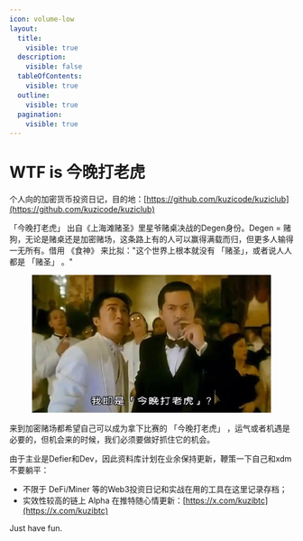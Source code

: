 ```yaml
---
icon: volume-low
layout:
  title:
    visible: true
  description:
    visible: false
  tableOfContents:
    visible: true
  outline:
    visible: true
  pagination:
    visible: true
---
```


# WTF is 今晚打老虎

个人向的加密货币投资日记，目的地：[https://github.com/kuzicode/kuziclub](https://github.com/kuzicode/kuziclub)

「今晚打老虎」 出自《上海滩赌圣》里星爷赌桌决战的Degen身份。Degen = 赌狗，无论是赌桌还是加密赌场，这条路上有的人可以赢得满载而归，但更多人输得一无所有。借用 《食神》 来比拟："这个世界上根本就没有 「赌圣」，或者说人人都是 「赌圣」  。"

<div data-full-width="true">

<figure><img src=".gitbook/assets/image.png" alt=""><figcaption></figcaption></figure>

</div>

来到加密赌场都希望自己可以成为拿下比赛的 「今晚打老虎」 ，运气或者机遇是必要的，但机会来的时候，我们必须要做好抓住它的机会。

由于主业是Defier和Dev，因此资料库计划在业余保持更新，鞭策一下自己和xdm不要躺平：

* 不限于 DeFi/Miner 等的Web3投资日记和实战在用的工具在这里记录存档；
* 实效性较高的链上 Alpha 在推特随心情更新：[https://x.com/kuzibtc](https://x.com/kuzibtc)

Just have fun.





